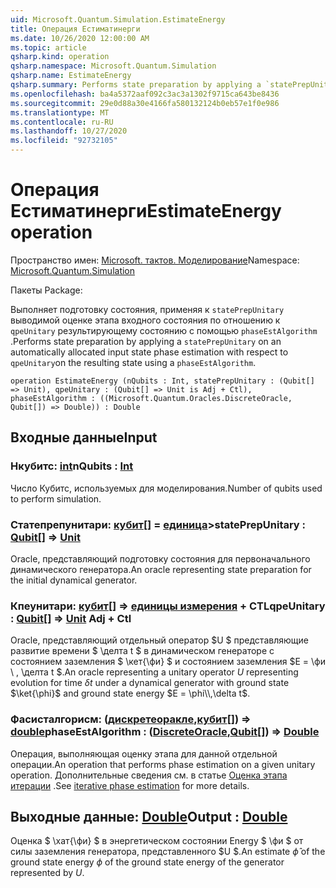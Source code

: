 ```yaml
---
uid: Microsoft.Quantum.Simulation.EstimateEnergy
title: Операция Естиматинерги
ms.date: 10/26/2020 12:00:00 AM
ms.topic: article
qsharp.kind: operation
qsharp.namespace: Microsoft.Quantum.Simulation
qsharp.name: EstimateEnergy
qsharp.summary: Performs state preparation by applying a `statePrepUnitary` on an automatically allocated input state phase estimation with respect to `qpeUnitary`on the resulting state using a `phaseEstAlgorithm`.
ms.openlocfilehash: ba4a5372aaf092c3ac3a1302f9715ca643be8436
ms.sourcegitcommit: 29e0d88a30e4166fa580132124b0eb57e1f0e986
ms.translationtype: MT
ms.contentlocale: ru-RU
ms.lasthandoff: 10/27/2020
ms.locfileid: "92732105"
---
```

# <a name="estimateenergy-operation"></a><span data-ttu-id="73912-102">Операция Естиматинерги</span><span class="sxs-lookup"><span data-stu-id="73912-102">EstimateEnergy operation</span></span>

<span data-ttu-id="73912-103">Пространство имен: [Microsoft. тактов. Моделирование](xref:Microsoft.Quantum.Simulation)</span><span class="sxs-lookup"><span data-stu-id="73912-103">Namespace: [Microsoft.Quantum.Simulation](xref:Microsoft.Quantum.Simulation)</span></span>

<span data-ttu-id="73912-104">Пакеты [](https://nuget.org/packages/)</span><span class="sxs-lookup"><span data-stu-id="73912-104">Package: [](https://nuget.org/packages/)</span></span>


<span data-ttu-id="73912-105">Выполняет подготовку состояния, применяя к `statePrepUnitary` выводимой оценке этапа входного состояния по отношению к `qpeUnitary` результирующему состоянию с помощью `phaseEstAlgorithm` .</span><span class="sxs-lookup"><span data-stu-id="73912-105">Performs state preparation by applying a `statePrepUnitary` on an automatically allocated input state phase estimation with respect to `qpeUnitary`on the resulting state using a `phaseEstAlgorithm`.</span></span>

```qsharp
operation EstimateEnergy (nQubits : Int, statePrepUnitary : (Qubit[] => Unit), qpeUnitary : (Qubit[] => Unit is Adj + Ctl), phaseEstAlgorithm : ((Microsoft.Quantum.Oracles.DiscreteOracle, Qubit[]) => Double)) : Double
```


## <a name="input"></a><span data-ttu-id="73912-106">Входные данные</span><span class="sxs-lookup"><span data-stu-id="73912-106">Input</span></span>

### <a name="nqubits--int"></a><span data-ttu-id="73912-107">Нкубитс: [int](xref:microsoft.quantum.lang-ref.int)</span><span class="sxs-lookup"><span data-stu-id="73912-107">nQubits : [Int](xref:microsoft.quantum.lang-ref.int)</span></span>

<span data-ttu-id="73912-108">Число Кубитс, используемых для моделирования.</span><span class="sxs-lookup"><span data-stu-id="73912-108">Number of qubits used to perform simulation.</span></span>


### <a name="stateprepunitary--qubit--unit"></a><span data-ttu-id="73912-109">Статепрепунитари: [кубит](xref:microsoft.quantum.lang-ref.qubit)[] = [единица](xref:microsoft.quantum.lang-ref.unit)></span><span class="sxs-lookup"><span data-stu-id="73912-109">statePrepUnitary : [Qubit](xref:microsoft.quantum.lang-ref.qubit)[] => [Unit](xref:microsoft.quantum.lang-ref.unit)</span></span> 

<span data-ttu-id="73912-110">Oracle, представляющий подготовку состояния для первоначального динамического генератора.</span><span class="sxs-lookup"><span data-stu-id="73912-110">An oracle representing state preparation for the initial dynamical generator.</span></span>


### <a name="qpeunitary--qubit--unit-adj--ctl"></a><span data-ttu-id="73912-111">Кпеунитари: [кубит](xref:microsoft.quantum.lang-ref.qubit)[] => [единицы измерения](xref:microsoft.quantum.lang-ref.unit) + CTL</span><span class="sxs-lookup"><span data-stu-id="73912-111">qpeUnitary : [Qubit](xref:microsoft.quantum.lang-ref.qubit)[] => [Unit](xref:microsoft.quantum.lang-ref.unit) Adj + Ctl</span></span>

<span data-ttu-id="73912-112">Oracle, представляющий отдельный оператор $U $ представляющие развитие времени $ \делта t $ в динамическом генераторе с состоянием заземления $ \кет{\фи} $ и состоянием заземления $E = \фи \\ , \делта t $.</span><span class="sxs-lookup"><span data-stu-id="73912-112">An oracle representing a unitary operator $U$ representing evolution for time $\delta t$ under a dynamical generator with ground state $\ket{\phi}$ and ground state energy $E = \phi\\,\delta t$.</span></span>


### <a name="phaseestalgorithm--discreteoraclequbit--double"></a><span data-ttu-id="73912-113">Фасисталгорисм: ([дискретеоракле](xref:Microsoft.Quantum.Oracles.DiscreteOracle),[кубит](xref:microsoft.quantum.lang-ref.qubit)[]) => [double](xref:microsoft.quantum.lang-ref.double)</span><span class="sxs-lookup"><span data-stu-id="73912-113">phaseEstAlgorithm : ([DiscreteOracle](xref:Microsoft.Quantum.Oracles.DiscreteOracle),[Qubit](xref:microsoft.quantum.lang-ref.qubit)[]) => [Double](xref:microsoft.quantum.lang-ref.double)</span></span> 

<span data-ttu-id="73912-114">Операция, выполняющая оценку этапа для данной отдельной операции.</span><span class="sxs-lookup"><span data-stu-id="73912-114">An operation that performs phase estimation on a given unitary operation.</span></span>
<span data-ttu-id="73912-115">Дополнительные сведения см. в статье [Оценка этапа итерации](/quantum/libraries/characterization#iterative-phase-estimation) .</span><span class="sxs-lookup"><span data-stu-id="73912-115">See [iterative phase estimation](/quantum/libraries/characterization#iterative-phase-estimation) for more details.</span></span>



## <a name="output--double"></a><span data-ttu-id="73912-116">Выходные данные: [Double](xref:microsoft.quantum.lang-ref.double)</span><span class="sxs-lookup"><span data-stu-id="73912-116">Output : [Double](xref:microsoft.quantum.lang-ref.double)</span></span>

<span data-ttu-id="73912-117">Оценка $ \хат{\фи} $ в энергетическом состоянии Energy $ \фи $ от силы заземления генератора, представленного $U $.</span><span class="sxs-lookup"><span data-stu-id="73912-117">An estimate $\hat{\phi}$ of the ground state energy $\phi$ of the ground state energy of the generator represented by $U$.</span></span>